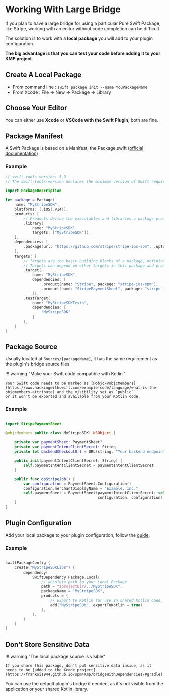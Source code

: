 # Working With Large Bridge

If you plan to have a large bridge for using a particular Pure Swift Package, like Stripe, working with an editor without code completion can be difficult.

The solution is to work with a **local package** you will add to your plugin configuration.

**The big advantage is that you can test your code before adding it to your KMP project**.

## Create A Local Package

- From command line : `swift package init --name YouPackageName`
- From Xcode : File -> New -> Package -> Library

## Choose Your Editor

You can either use **Xcode** or **VSCode with the Swift Plugin**; both are fine.

## Package Manifest

A Swift Package is based on a Manifest, the Package.swift ([official documentation](https://docs.swift.org/package-manager/PackageDescription/PackageDescription.html))

### Example

``` Swift title="Package.swift"
// swift-tools-version: 5.9
// The swift-tools-version declares the minimum version of Swift required to build this package.

import PackageDescription

let package = Package(
    name: "MyStripeSDK",
    platforms: [.iOS(.v14)],
    products: [
        // Products define the executables and libraries a package produces, making them visible to other packages.
        .library(
            name: "MyStripeSDK",
            targets: ["MyStripeSDK"]),
    ],
    dependencies: [
        .package(url: "https://github.com/stripe/stripe-ios-spm", .upToNextMajor(from: "24.5.0")),
    ],
    targets: [
        // Targets are the basic building blocks of a package, defining a module or a test suite.
        // Targets can depend on other targets in this package and products from dependencies.
        .target(
            name: "MyStripeSDK",
            dependencies: [
                .product(name: "Stripe", package: "stripe-ios-spm"),
                .product(name: "StripePaymentSheet", package: "stripe-ios-spm")
            ]),
        .testTarget(
            name: "MyStripeSDKTests",
            dependencies: [
                "MyStripeSDK"
            ]
        ),
    ]
)
```

## Package Source

Usually located at `Sources/[packageName]`, it has the same requirement as the plugin's bridge source files.

!!! warning "Make your Swift code compatible with Kotlin."

    Your Swift code needs to be marked as [@objc/@objcMembers](https://www.hackingwithswift.com/example-code/language/what-is-the-objcmembers-attribute) and the visibility set as `public`
    or it won't be exported and available from your Kotlin code.

### Example

``` Swift title="Sources/MyStripeSDK/Package.swift"

import StripePaymentSheet

@objcMembers public class MyStripeSDK: NSObject {

    private var paymentSheet: PaymentSheet?
    private var paymentIntentClientSecret: String
    private let backendCheckoutUrl = URL(string: "Your backend endpoint/payment-sheet")

    public init(paymentIntentClientSecret: String) {
        self.paymentIntentClientSecret = paymentIntentClientSecret
    }

    public func doStripeJob() {
        var configuration = PaymentSheet.Configuration()
        configuration.merchantDisplayName = "Example, Inc."
        self.paymentSheet = PaymentSheet(paymentIntentClientSecret: self.paymentIntentClientSecret,
                                         configuration: configuration)
    }
}
```

## Plugin Configuration

Add your local package to your plugin configuration, follow the [guide](../exportingDependencies.md).

### Example

``` Kotlin title="build.gradle.kts"

swiftPackageConfig {
    create("MyStripeSDKLibs") {
        dependency(
            SwiftDependency.Package.Local(
                // absolute path to your Local Package
                path = "$projectDir/../MyStripeSDK",
                packageName = "MyStripeSDK",
                products = {
                    // Export to Kotlin for use in shared Kotlin code, false by default
                    add("MyStripeSDK", exportToKotlin = true)
                },
            ),
        )
    }
}
```

## Don't Store Sensitive Data

!!! warning "The local package source is visible"

    If you share this package, don't put sensitive data inside, as it needs to be [added to the Xcode project](https://frankois944.github.io/spm4Kmp/bridgeWithDependencies/#gradle).

You can use the default plugin's bridge if needed, as it's not visible from the application or your shared Kotlin library.
